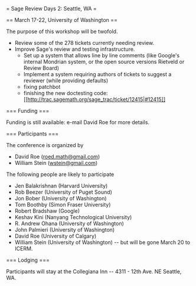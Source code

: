 = Sage Review Days 2: Seattle, WA =

== March 17-22, University of Washington ==

The purpose of this workshop will be twofold.
 * Review some of the 278 tickets currently needing review.
 * Improve Sage's review and testing infrastructure.  
   * Set up a system that allows line by line comments (like Google's internal Mondrian system, or the open source versions Rietveld or Review Board)
   * Implement a system requiring authors of tickets to suggest a reviewer (while providing defaults)
   * fixing patchbot 
   * finishing the new doctesting code: [[http://trac.sagemath.org/sage_trac/ticket/12415|#12415]]

=== Funding ===

Funding is still available: e-mail David Roe for more details.

=== Participants ===

The conference is organized by

 * David Roe (roed.math@gmail.com)
 * William Stein (wstein@gmail.com)

The following people are likely to participate

 * Jen Balakrishnan (Harvard University)
 * Rob Beezer (University of Puget Sound)
 * Jon Bober (University of Washington)
 * Tom Boothby (Simon Fraser University)
 * Robert Bradshaw (Google)
 * Keshav Kini (Nanyang Technological University)
 * R. Andrew Ohana (University of Washington)
 * John Palmieri (University of Washington)
 * David Roe (University of Calgary)
 * William Stein (University of Washington) -- but will be gone March 20 to ICERM.

=== Lodging ===

Participants will stay at the Collegiana Inn -- 4311 - 12th Ave. NE Seattle, WA.
